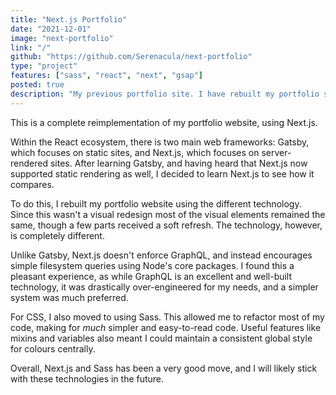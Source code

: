 ```yaml
---
title: "Next.js Portfolio"
date: "2021-12-01"
image: "next-portfolio"
link: "/"
github: "https://github.com/Serenacula/next-portfolio"
type: "project"
features: ["sass", "react", "next", "gsap"]
posted: true
description: "My previous portfolio site. I have rebuilt my portfolio several times, and this particular design was built twice: once in Gatsby, and once in Next. This is the Next.js version."
---
```


This is a complete reimplementation of my portfolio website, using Next.js.

Within the React ecosystem, there is two main web frameworks: Gatsby, which focuses on static sites, and Next.js, which focuses on server-rendered sites. After learning Gatsby, and having heard that Next.js now supported static rendering as well, I decided to learn Next.js to see how it compares.

To do this, I rebuilt my portfolio website using the different technology. Since this wasn't a visual redesign most of the visual elements remained the same, though a few parts received a soft refresh. The technology, however, is completely different.

Unlike Gatsby, Next.js doesn't enforce GraphQL, and instead encourages simple filesystem queries using Node's core packages. I found this a pleasant experience, as while GraphQL is an excellent and well-built technology, it was drastically over-engineered for my needs, and a simpler system was much preferred.

For CSS, I also moved to using Sass. This allowed me to refactor most of my code, making for _much_ simpler and easy-to-read code. Useful features like mixins and variables also meant I could maintain a consistent global style for colours centrally.

Overall, Next.js and Sass has been a very good move, and I will likely stick with these technologies in the future.
